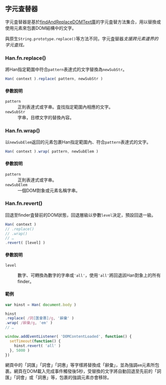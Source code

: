 
<section class='self-contained'>

 字元査替器 <!-- #find -->
-----------
字元査替器是基於[findAndReplaceDOMText庫][fardt]的字元査替方法集合，用以替換或使用元素來包裹DOM結構中的文字。

[fardt]: https://github.com/padolsey/findAndReplaceDOMText

與原生`String.prototype.replace()`等方法不同，字元査替器*支援跨元素邊界的字元査找。*

### Han.fn.replace()
將Han指定範圍中符合`pattern`表達式的文字替換為`newSubStr`。

```javascript
Han( context ).replace( pattern, newSubStr )
```
<div class='info parameter'>

#### 參數說明
<dl>
<dt><code>pattern</code></dt>  
<dd>正則表達式或字串。査找指定範圍內相應的文字。

<dt><code>newSubStr</code></dt>  
<dd>字串，目標文字的替換內容。
</dl>
</div>

### Han.fn.wrap()
以`newSubElem`返回的元素包裹Han指定範圍內、符合`pattern`表達式的文字。

```javascript
Han( context ).wrap( pattern, newSubElem )
```
<div class='info parameter'>

#### 參數說明
<dl>
<dt><code>pattern</code></dt>
<dd>正則表達式或字串。

<dt><code>newSubElem</code></dt>
<dd>一個DOM對象或元素名稱字串。
</dl>
</div>

### Han.fn.revert()
回退至finder査替前的DOM狀態，回退層級以參數`level`決定，預設回退一級。

```javascript
Han( context )
// .replace()
// .wrap()
// …
.revert( [level] )
```

<div class='info parameter'>

#### 參數說明
<dl>
<dt><code>level</code>
<dd>

數字、可轉換為數字的字串或`'all'`，使用`'all'`將回退該Han對象上的所有finder。
</dl>
</div>

#### 範例

```javascript
var hinst = Han( document.body )

hinst
.replace( /詞[匯會惠]/g, '辭彙' )
.wrap( /辭彙/g, 'em' )
// …

window.addEventListener( 'DOMContentLoaded', function() {
  setTimeout(function() {
    hinst.revert( 'all' )
  }, 5000 )
})
```
網頁中的「詞匯」「詞會」「詞惠」等字樣將替換成「辭彙」，並為強調`em`元素所包裹。網頁在DOM載入完成事件觸發後5秒，受替換的文字將自動回退至先前的「詞匯」「詞會」或「詞惠」等，包裹的強調元素亦會移除。

</section>
